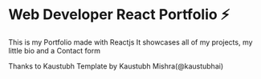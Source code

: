 # Web Developer React Portfolio ⚡️

This is my Portfolio made with Reactjs
It showcases all of my projects, my little bio and a Contact form

Thanks to Kaustubh
Template by Kaustubh Mishra(@kaustubhai)
